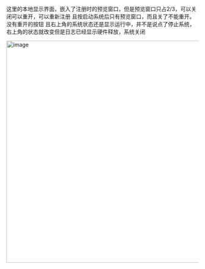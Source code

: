 这里的本地显示界面，嵌入了注册时的预览窗口，但是预览窗口只占2/3，可以关闭可以重开，可以重新注册
且按启动系统后只有预览窗口，而且关了不能重开。没有重开的按钮
且右上角的系统状态还是显示运行中，并不是说点了停止系统，右上角的状态就改变但是日志已经显示硬件释放，系统关闭



<img width="584" alt="image" src="https://github.com/user-attachments/assets/96eb5edb-1742-4fb7-bc4e-48e35b75be6a" />
